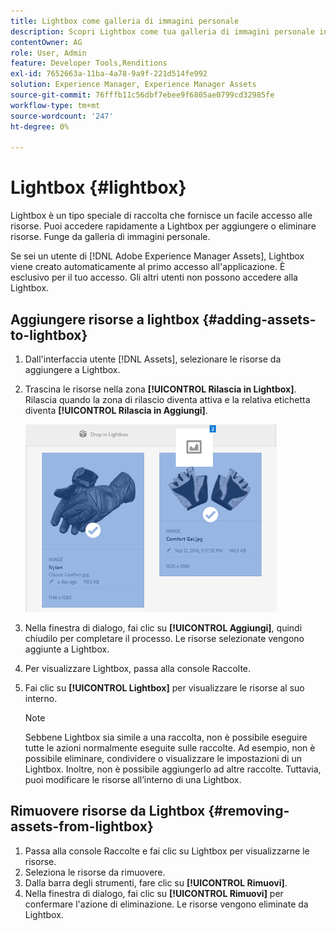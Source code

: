 ```yaml
---
title: Lightbox come galleria di immagini personale
description: Scopri Lightbox come tua galleria di immagini personale in Adobe Experience Manager Assets.
contentOwner: AG
role: User, Admin
feature: Developer Tools,Renditions
exl-id: 7652663a-11ba-4a78-9a9f-221d514fe992
solution: Experience Manager, Experience Manager Assets
source-git-commit: 76fffb11c56dbf7ebee9f6805ae0799cd32985fe
workflow-type: tm+mt
source-wordcount: '247'
ht-degree: 0%

---
```


# Lightbox {#lightbox}

Lightbox è un tipo speciale di raccolta che fornisce un facile accesso alle risorse. Puoi accedere rapidamente a Lightbox per aggiungere o eliminare risorse. Funge da galleria di immagini personale.

Se sei un utente di [!DNL Adobe Experience Manager Assets], Lightbox viene creato automaticamente al primo accesso all&#39;applicazione. È esclusivo per il tuo accesso. Gli altri utenti non possono accedere alla Lightbox.

## Aggiungere risorse a lightbox {#adding-assets-to-lightbox}

1. Dall&#39;interfaccia utente [!DNL Assets], selezionare le risorse da aggiungere a Lightbox.
1. Trascina le risorse nella zona **[!UICONTROL Rilascia in Lightbox]**. Rilascia quando la zona di rilascio diventa attiva e la relativa etichetta diventa **[!UICONTROL Rilascia in Aggiungi]**.

   ![aggiungi_a_lightbox](assets/add_to_lightbox.png)

1. Nella finestra di dialogo, fai clic su **[!UICONTROL Aggiungi]**, quindi chiudilo per completare il processo. Le risorse selezionate vengono aggiunte a Lightbox.
1. Per visualizzare Lightbox, passa alla console Raccolte.
1. Fai clic su **[!UICONTROL Lightbox]** per visualizzare le risorse al suo interno.

   >[!NOTE]
   >
   >Sebbene Lightbox sia simile a una raccolta, non è possibile eseguire tutte le azioni normalmente eseguite sulle raccolte. Ad esempio, non è possibile eliminare, condividere o visualizzare le impostazioni di un Lightbox. Inoltre, non è possibile aggiungerlo ad altre raccolte. Tuttavia, puoi modificare le risorse all’interno di una Lightbox.

## Rimuovere risorse da Lightbox {#removing-assets-from-lightbox}

1. Passa alla console Raccolte e fai clic su Lightbox per visualizzarne le risorse.
1. Seleziona le risorse da rimuovere.
1. Dalla barra degli strumenti, fare clic su **[!UICONTROL Rimuovi]**.
1. Nella finestra di dialogo, fai clic su **[!UICONTROL Rimuovi]** per confermare l&#39;azione di eliminazione. Le risorse vengono eliminate da Lightbox.
